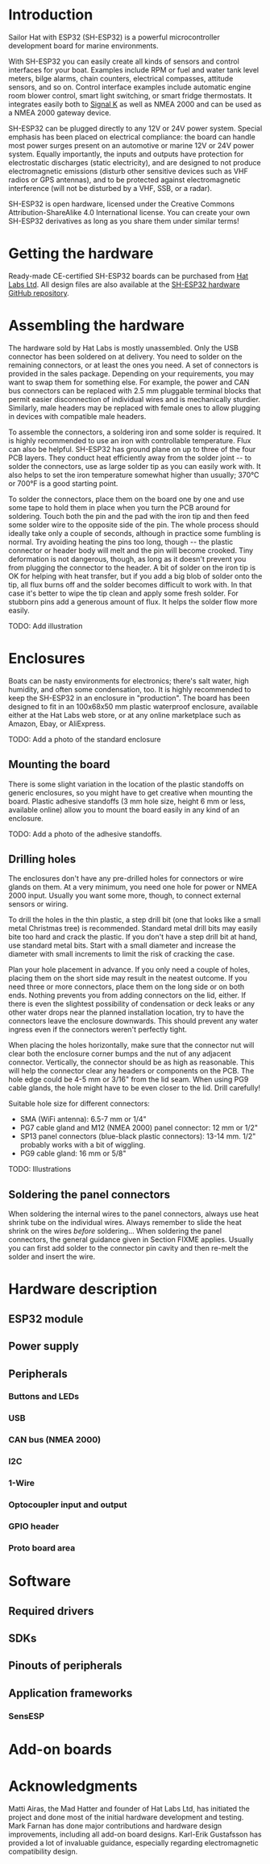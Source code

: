 # Introduction

Sailor Hat with ESP32 (SH-ESP32) is a powerful microcontroller development board for marine environments.

With SH-ESP32 you can easily create all kinds of sensors and control interfaces for your boat.
Examples include RPM or fuel and water tank level meters, bilge alarms, chain counters, electrical compasses, attitude sensors, and so on.
Control interface examples include automatic engine room blower control, smart light switching, or smart fridge thermostats.
It integrates easily both to [Signal K](https://signalk.org/) as well as NMEA 2000 and can be used as a NMEA 2000 gateway device.

SH-ESP32 can be plugged directly to any 12V or 24V power system. 
Special emphasis has been placed on electrical compliance: the board can handle most power surges present on an automotive or marine 12V or 24V power system.
Equally importantly, the inputs and outputs have protection for electrostatic discharges (static electricity), and are designed to not produce electromagnetic emissions (disturb other sensitive devices such as VHF radios or GPS antennas), and to be protected against electromagnetic interference (will not be disturbed by a VHF, SSB, or a radar).

SH-ESP32 is open hardware, licensed under the Creative Commons Attribution-ShareAlike 4.0 International license.
You can create your own SH-ESP32 derivatives as long as you share them under similar terms!

# Getting the hardware

Ready-made CE-certified SH-ESP32 boards can be purchased from [Hat Labs Ltd](https://hatlabs.fi).
All design files are also available at the [SH-ESP32 hardware GitHub repository](https://github.com/hatlabs/sh-esp32-hardware/).

# Assembling the hardware

The hardware sold by Hat Labs is mostly unassembled.
Only the USB connector has been soldered on at delivery.
You need to solder on the remaining connectors, or at least the ones you need.
A set of connectors is provided in the sales package.
Depending on your requirements, you may want to swap them for something else.
For example, the power and CAN bus connectors can be replaced with 2.5 mm pluggable terminal blocks that permit easier disconnection of individual wires and is mechanically sturdier.
Similarly, male headers may be replaced with female ones to allow plugging in devices with compatible male headers.

To assemble the connectors, a soldering iron and some solder is required.
It is highly recommended to use an iron with controllable temperature.
Flux can also be helpful.
SH-ESP32 has ground plane on up to three of the four PCB layers.
They conduct heat efficiently away from the solder joint -- to solder the connectors, use as large solder tip as you can easily work with.
It also helps to set the iron temperature somewhat higher than usually; 370°C or 700°F is a good starting point.

To solder the connectors, place them on the board one by one and use some tape to hold them in place when you turn the PCB around for soldering.
Touch both the pin and the pad with the iron tip and then feed some solder wire to the opposite side of the pin.
The whole process should ideally take only a couple of seconds, although in practice some fumbling is normal.
Try avoiding heating the pins too long, though -- the plastic connector or header body will melt and the pin will become crooked.
Tiny deformation is not dangerous, though, as long as it doesn't prevent you from plugging the connector to the header.
A bit of solder on the iron tip is OK for helping with heat transfer, but if you add a big blob of solder onto the tip, all flux burns off and the solder becomes difficult to work with.
In that case it's better to wipe the tip clean and apply some fresh solder.
For stubborn pins add a generous amount of flux.
It helps the solder flow more easily.

TODO: Add illustration

# Enclosures

Boats can be nasty environments for electronics; there's salt water, high humidity, and often some condensation, too.
It is highly recommended to keep the SH-ESP32 in an enclosure in "production".
The board has been designed to fit in an 100x68x50 mm plastic waterproof enclosure, available either at the Hat Labs web store, or at any online marketplace such as Amazon, Ebay, or AliExpress.

TODO: Add a photo of the standard enclosure

## Mounting the board

There is some slight variation in the location of the plastic standoffs on generic enclosures, so you might have to get creative when mounting the board.
Plastic adhesive standoffs (3 mm hole size, height 6 mm or less, available online) allow you to mount the board easily in any kind of an enclosure.

TODO: Add a photo of the adhesive standoffs.

## Drilling holes

The enclosures don't have any pre-drilled holes for connectors or wire glands on them.
At a very minimum, you need one hole for power or NMEA 2000 input.
Usually you want some more, though, to connect external sensors or wiring.

To drill the holes in the thin plastic, a step drill bit (one that looks like a small metal Christmas tree) is recommended. 
Standard metal drill bits may easily bite too hard and crack the plastic.
If you don't have a step drill bit at hand, use standard metal bits.
Start with a small diameter and increase the diameter with small increments to limit the risk of cracking the case.

Plan your hole placement in advance.
If you only need a couple of holes, placing them on the short side may result in the neatest outcome.
If you need three or more connectors, place them on the long side or on both ends.
Nothing prevents you from adding connectors on the lid, either.
If there is even the slightest possibility of condensation or deck leaks or any other water drops near the planned installation location, try to have the connectors leave the enclosure downwards.
This should prevent any water ingress even if the connectors weren't perfectly tight.

When placing the holes horizontally, make sure that the connector nut will clear both the enclosure corner bumps and the nut of any adjacent connector. Vertically, the connector should be as high as reasonable. This will help the connector clear any headers or components on the PCB.
The hole edge could be 4-5 mm or 3/16" from the lid seam.
When using PG9 cable glands, the hole might have to be even closer to the lid.
Drill carefully!

Suitable hole size for different connectors:

- SMA (WiFi antenna): 6.5-7 mm or 1/4"
- PG7 cable gland and M12 (NMEA 2000) panel connector: 12 mm or 1/2"
- SP13 panel connectors (blue-black plastic connectors): 13-14 mm.
  1/2" probably works with a bit of wiggling.
- PG9 cable gland: 16 mm or 5/8"

TODO: Illustrations

## Soldering the panel connectors

When soldering the internal wires to the panel connectors, always use heat shrink tube on the individual wires.
Always remember to slide the heat shrink on the wires _before_ soldering...
When soldering the panel connectors, the general guidance given in Section FIXME applies.
Usually you can first add solder to the connector pin cavity and then re-melt the solder and insert the wire.

# Hardware description

## ESP32 module

## Power supply

## Peripherals

### Buttons and LEDs

### USB

### CAN bus (NMEA 2000)

### I2C

### 1-Wire

### Optocoupler input and output

### GPIO header

### Proto board area

# Software

## Required drivers

## SDKs

## Pinouts of peripherals

## Application frameworks

### SensESP

# Add-on boards
# Acknowledgments

Matti Airas, the Mad Hatter and founder of Hat Labs Ltd, has initiated the project and done most of the initial hardware development and testing. Mark Farnan has done major contributions and hardware design improvements, including all add-on board designs. Karl-Erik Gustafsson has provided a lot of invaluable guidance, especially regarding electromagnetic compatibility design.
